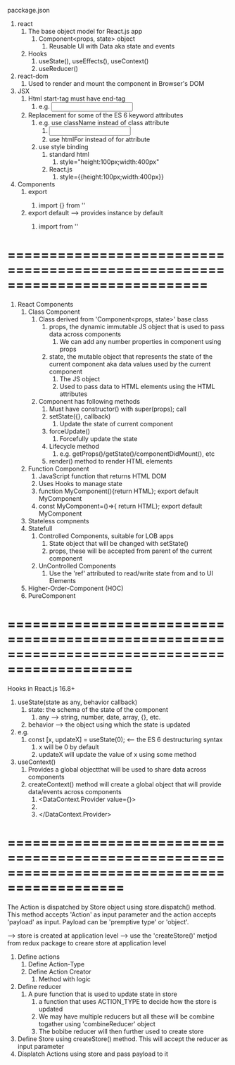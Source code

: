 pacckage.json

1. react
   1. The base object model for React.js app
      1. Component<props, state> object
         1. Reusable UI with Data aka state and events
   2. Hooks
      1. useState(), useEffects(), useContext()
      2. useReducer()
2. react-dom
   1. Used to render and mount the component in Browser's DOM
3. JSX
   1. Html start-tag must have end-tag
      1. e.g. <input type="text"></input>
   2. Replacement for some of the ES 6 keyword attributes
      1. e.g. use className instead of class attribute
         1. <input type="text" className="">
         2. use htmlFor instead of for attribute
      2. use style binding
         1. standard html
            1. style="height:100px;width:400px"
         2. React.js
            1. style={{height:100px;width:400px}}
4. Components
   1. export <classname>
      1. import {<classname>} from '<FILE-PATH>'
   2. export default <classname> --> provides instance by default
      1. import <classname> from '<FILE-PATH>'

# ============================================================================

1. React Components
   1. Class Component
      1. Class derived from 'Component<props, state>' base class
         1. props, the dynamic immutable JS object that is used to pass data across components
            1. We can add any number properties in component using props
         2. state, the mutable object that represents the state of the current component aka data values used by the current component
            1. The JS object
            2. Used to pass data to HTML elements using the HTML attributes
      2. Component has following methods
         1. Must have constructor() with super(props); call
         2. setState({}, callback)
            1. Update the state of current component
         3. forceUpdate()
            1. Forcefully update the state
         4. Lifecycle method
            1. e.g. getProps()/getState()/componentDidMount(), etc
         5. render() method to render HTML elements
   2. Function Component
      1. JavaScript function that returns HTML DOM
      2. Uses Hooks to manage state
      3. function MyComponent(){return HTML}; export default MyComponent
      4. const MyComponent=()=>{ return HTML}; export default MyComponent
   3. Stateless compnents
   4. Statefull
      1. Controlled Components, suitable for LOB apps
         1. State object that will be changed with setState()
         2. props, these will be accepted from parent of the current component
      2. UnControlled Components
         1. Use the 'ref' attributed to read/write state from and to UI Elements
   5. Higher-Order-Component (HOC)
   6. PureComponent

# =============================================================================================

Hooks in React.js 16.8+

1. useState(state as any, behavior callback)
   1. state: the schema of the state of the component
      1. any --> string, number, date, array, {}, etc.
   2. behavior --> the object using which the state is updated
2. e.g.
   1. const [x, updateX] = useState(0); <-- the ES 6 destructuring syntax
      1. x will be 0 by default
      2. updateX will update the value of x using some method
3. useContext()
   1. Provides a global objectthat will be used to share data across components
   2. createContext() method will create a global object that will provide data/events across components
      1. <DataContext.Provider value={<DATA and EVENT to be shared>}>
      2. <CHILD COMPONENT>
      3. </DataContext.Provider>

# ============================================================================================

The Action is dispatched by Store object using store.dispatch() method. This method accepts 'Action' as input parameter and the action accepts 'payload' as input. Payload can be 'premptive type' or 'object'.

--> store is created at application level
--> use the 'createStore()' metjod from redux package to creare store at application level

1. Define actions
   1. Define Action-Type
   2. Define Action Creator
      1. Method with logic
2. Define reducer
   1. A pure function that is used to update state in store
      1. a function that uses ACTION_TYPE to decide how the store is updated
      2. We may have multiple reducers but all these will be combine togather using 'combineReducer' object
      3. The bobibe reducer will then further used to create store
3. Define Store using createStore() method. This will accept the reducer as input parameter
4. Displatch Actions using store and pass payload to it
